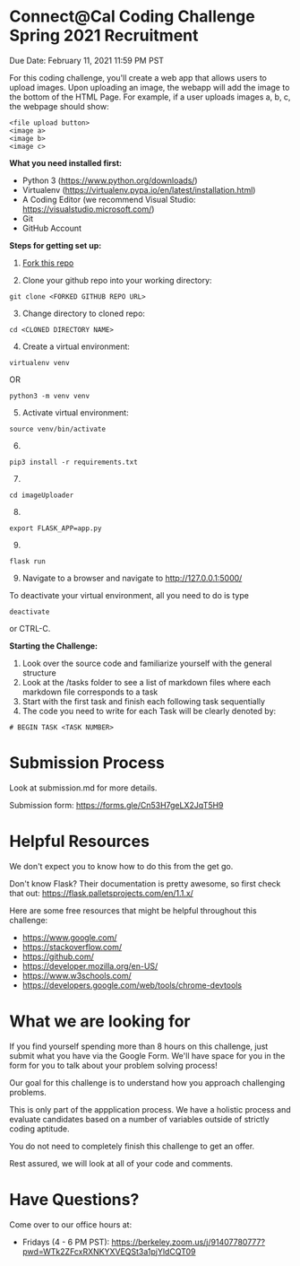 # Connect@Cal Coding Challenge Spring 2021 Recruitment

Due Date: February 11, 2021 11:59 PM PST

For this coding challenge, you'll create a web app that allows users to upload images. Upon uploading an image, the webapp will add the image to the bottom of the HTML Page. For example, if a user uploads images a, b, c, the webpage should show:
```
<file upload button>
<image a>
<image b>
<image c>
```

**What you need installed first:**
* Python 3 (https://www.python.org/downloads/)
* Virtualenv (https://virtualenv.pypa.io/en/latest/installation.html)
* A Coding Editor (we recommend Visual Studio: https://visualstudio.microsoft.com/)
* Git
* GitHub Account

**Steps for getting set up:**
1) [Fork this repo](https://docs.github.com/en/free-pro-team@latest/github/getting-started-with-github/fork-a-repo)

2) Clone your github repo into your working directory:
```
git clone <FORKED GITHUB REPO URL>
```

3) Change directory to cloned repo:
```
cd <CLONED DIRECTORY NAME>
```

4) Create a virtual environment:
```
virtualenv venv
```
OR
```
python3 -m venv venv
```

5) Activate virtual environment:
```
source venv/bin/activate
```

6) 
```
pip3 install -r requirements.txt
```

7)
```
cd imageUploader
```

8)
```
export FLASK_APP=app.py
```

9)
```
flask run
```

9) Navigate to a browser and navigate to http://127.0.0.1:5000/

To deactivate your virtual environment, all you need to do is type 
```
deactivate
```
or CTRL-C. 

**Starting the Challenge:**
1) Look over the source code and familiarize yourself with the general structure
2) Look at the /tasks folder to see a list of markdown files where each markdown file corresponds to a task
3) Start with the first task and finish each following task sequentially
4) The code you need to write for each Task will be clearly denoted by:
```
# BEGIN TASK <TASK NUMBER>
```

# Submission Process
Look at submission.md for more details. 

Submission form: https://forms.gle/Cn53H7geLX2JqT5H9

# Helpful Resources
We don't expect you to know how to do this from the get go. 

Don't know Flask? Their documentation is pretty awesome, so first check that out: https://flask.palletsprojects.com/en/1.1.x/

Here are some free resources that might be helpful throughout this challenge:
- https://www.google.com/
- https://stackoverflow.com/
- https://github.com/
- https://developer.mozilla.org/en-US/
- https://www.w3schools.com/
- https://developers.google.com/web/tools/chrome-devtools

# What we are looking for
If you find yourself spending more than 8 hours on this challenge, just submit what you have via the Google Form. We'll have space for you in the form for you to talk about your problem solving process!

Our goal for this challenge is to understand how you approach challenging problems.

This is only part of the appplication process. We have a holistic process and evaluate candidates based on a number of variables outside of strictly coding aptitude.

You do not need to completely finish this challenge to get an offer. 

Rest assured, we will look at all of your code and comments.

# Have Questions?
Come over to our office hours at:
- Fridays (4 - 6 PM PST): https://berkeley.zoom.us/j/91407780777?pwd=WTk2ZFcxRXNKYXVEQSt3a1pjYldCQT09
